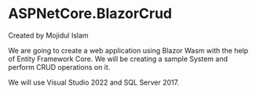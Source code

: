 # ASPNetCore.BlazorCrud
Created by Mojidul Islam

We are going to create a web application using Blazor Wasm with the help of Entity Framework Core. We will be creating a sample System and perform CRUD operations on it.

We will use Visual Studio 2022 and SQL Server 2017.
